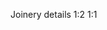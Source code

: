 <span class="transform-to-uppercase">Joinery details <span class="highlight-red">1:2 1:1</span></span>